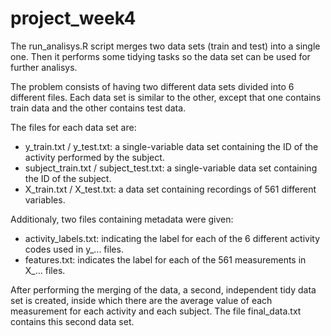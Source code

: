 # project_week4

The run_analisys.R script merges two data sets (train and test) into a single one. Then it performs some tidying tasks so the data set can be used for further analisys.

The problem consists of having two different data sets divided into 6 different files. Each data set is similar to the other, except that one contains train data and the other contains test data.

The files for each data set are:

- y_train.txt / y_test.txt: a single-variable data set containing the ID of the activity performed by the subject.
- subject_train.txt / subject_test.txt: a single-variable data set containing the ID of the subject.
- X_train.txt / X_test.txt: a data set containing recordings of 561 different variables.

Additionaly, two files containing metadata were given:

- activity_labels.txt: indicating the label for each of the 6 different activity codes used in y_... files.
- features.txt: indicates the label for each of the 561 measurements in X_... files.

After performing the merging of the data, a second, independent tidy data set is created, inside which there are the average value of each measurement for each activity and each subject. The file final_data.txt contains this second data set.
